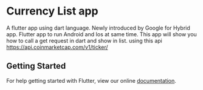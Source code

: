 # Currency List app

A flutter app using dart language.
Newly introduced by Google for Hybrid app.
Flutter app to run Android and Ios at same time.
This app will show you how to call a get request in dart and show in list.
using this api 
https://api.coinmarketcap.com/v1/ticker/

## Getting Started

For help getting started with Flutter, view our online
[documentation](https://flutter.io/).
